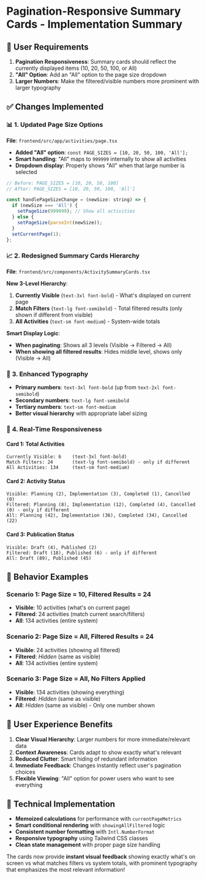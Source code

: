 # Pagination-Responsive Summary Cards - Implementation Summary

## 🎯 **User Requirements**
1. **Pagination Responsiveness**: Summary cards should reflect the currently displayed items (10, 20, 50, 100, or All)
2. **"All" Option**: Add an "All" option to the page size dropdown
3. **Larger Numbers**: Make the filtered/visible numbers more prominent with larger typography

## ✅ **Changes Implemented**

### 📊 **1. Updated Page Size Options**
**File**: `frontend/src/app/activities/page.tsx`

- **Added "All" option**: `const PAGE_SIZES = [10, 20, 50, 100, 'All'];`
- **Smart handling**: "All" maps to `999999` internally to show all activities
- **Dropdown display**: Properly shows "All" when that large number is selected

```javascript
// Before: PAGE_SIZES = [10, 20, 50, 100]
// After: PAGE_SIZES = [10, 20, 50, 100, 'All']

const handlePageSizeChange = (newSize: string) => {
  if (newSize === 'All') {
    setPageSize(999999); // Show all activities
  } else {
    setPageSize(parseInt(newSize));
  }
  setCurrentPage(1);
};
```

### 📈 **2. Redesigned Summary Cards Hierarchy**
**File**: `frontend/src/components/ActivitySummaryCards.tsx`

**New 3-Level Hierarchy**:
1. **Currently Visible** (`text-3xl font-bold`) - What's displayed on current page
2. **Match Filters** (`text-lg font-semibold`) - Total filtered results (only shown if different from visible)
3. **All Activities** (`text-sm font-medium`) - System-wide totals

**Smart Display Logic**:
- **When paginating**: Shows all 3 levels (Visible → Filtered → All)
- **When showing all filtered results**: Hides middle level, shows only (Visible → All)

### 🎨 **3. Enhanced Typography**
- **Primary numbers**: `text-3xl font-bold` (up from `text-2xl font-semibold`)
- **Secondary numbers**: `text-lg font-semibold` 
- **Tertiary numbers**: `text-sm font-medium`
- **Better visual hierarchy** with appropriate label sizing

### 📱 **4. Real-Time Responsiveness**

#### **Card 1: Total Activities**
```
Currently Visible: 6    (text-3xl font-bold)
Match Filters: 24       (text-lg font-semibold) - only if different
All Activities: 134     (text-sm font-medium)
```

#### **Card 2: Activity Status**
```
Visible: Planning (2), Implementation (3), Completed (1), Cancelled (0)
Filtered: Planning (8), Implementation (12), Completed (4), Cancelled (0) - only if different  
All: Planning (42), Implementation (36), Completed (34), Cancelled (22)
```

#### **Card 3: Publication Status**
```
Visible: Draft (4), Published (2)
Filtered: Draft (18), Published (6) - only if different
All: Draft (89), Published (45)
```

## 🔄 **Behavior Examples**

### **Scenario 1: Page Size = 10, Filtered Results = 24**
- **Visible**: 10 activities (what's on current page)
- **Filtered**: 24 activities (match current search/filters)  
- **All**: 134 activities (entire system)

### **Scenario 2: Page Size = All, Filtered Results = 24**
- **Visible**: 24 activities (showing all filtered)
- **Filtered**: *Hidden* (same as visible)
- **All**: 134 activities (entire system)

### **Scenario 3: Page Size = All, No Filters Applied**
- **Visible**: 134 activities (showing everything)
- **Filtered**: *Hidden* (same as visible)
- **All**: *Hidden* (same as visible) - Only one number shown

## 🎯 **User Experience Benefits**

1. **Clear Visual Hierarchy**: Larger numbers for more immediate/relevant data
2. **Context Awareness**: Cards adapt to show exactly what's relevant
3. **Reduced Clutter**: Smart hiding of redundant information
4. **Immediate Feedback**: Changes instantly reflect user's pagination choices
5. **Flexible Viewing**: "All" option for power users who want to see everything

## 🔧 **Technical Implementation**

- **Memoized calculations** for performance with `currentPageMetrics`
- **Smart conditional rendering** with `showingAllFiltered` logic
- **Consistent number formatting** with `Intl.NumberFormat`
- **Responsive typography** using Tailwind CSS classes
- **Clean state management** with proper page size handling

The cards now provide **instant visual feedback** showing exactly what's on screen vs what matches filters vs system totals, with prominent typography that emphasizes the most relevant information! 